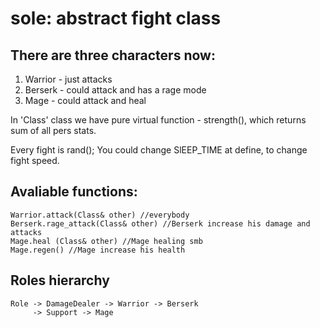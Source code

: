 # sole: abstract fight class

## There are three characters now:

  1) Warrior - just attacks
  2) Berserk - could attack and has a rage mode
  3) Mage - could attack and heal 

In 'Class' class we have pure virtual function - strength(), which returns sum of all pers stats.

Every fight is rand(); You could change SlEEP_TIME at define, to change fight speed.

## Avaliable functions:
 
    Warrior.attack(Class& other) //everybody
    Berserk.rage_attack(Class& other) //Berserk increase his damage and attacks
    Mage.heal (Class& other) //Mage healing smb  
    Mage.regen() //Mage increase his health
    
## Roles hierarchy

    Role -> DamageDealer -> Warrior -> Berserk
         -> Support -> Mage
